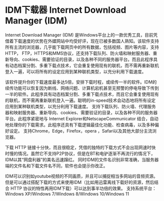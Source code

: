 # IDM下载器 Internet Download Manager (IDM)
Internet Download Manager (IDM) 是Windows平台上的一款优秀工具，目前凭借着下载速度的优势在外媒网站中均受好评，现在已被多数国人熟知。该软件支持所有主流的浏览器，几乎能下载网页中的所有数据，包括视频、图片等内容，支持HTTP， FTP，HTTPS和MMS协议，还支持下载队列、防火墙和映射服务器、重新导向、cookies、需要验证的目录，以及各种不同的服务器平台。而且此程序具有动态档案分割、多重下载点技术，它会重复使用现有的联机，而不需再重新联机登入一遍，可以将所有的设定应用到某种联机类型，以充分利用下载速度。

该软件提升你的下载速度最多达5倍，安排下载时程，或续传一半的软件。IDM的续传功能可以恢复因为断线、网络问题、计算机宕机甚至无预警的停电导致下传到一半的软件。此程序具有动态档案分割、多重下载点技术，而且它会重复使用现有的联机，而不需再重新联机登入一遍。聪明的in-speed技术会动态地将所有设定应用到某种联机类型，以充分利用下载速度。
支持下载队列、防火墙、代理服务器和映射服务器、重新导向、cookies、需要验证的目录，以及各种不同的服务器平台。此程序紧密地与 Internet Explorer和NetscapeCommunicator 结合，自动地处理你的下载需求。此程序还具有下载逻辑最佳化功能、检查病毒，以及多种偏好设定。
支持Chrome，Edge，Firefox，opera ，Safari以及其他大部分主流浏览器。

下载 HTTP 链接十分快，而且很稳定，凭借的独特的下载方式不会出现网速时快时慢的情况。虽然它不支持P2P协议，但是在BT和电驴逐渐不再流行的情况下，IDM以其“网盘利器”的美名迅速蹿红。
同时IDM的文件名识别非常准确，当服务器端的文件名和下载文件名不同，软件也会提示你改正。

IDM可以识别如youtube视频的不同画质，并且可以捕捉相当多网站的音频资源。但是可以通过搭配下载的方式来使用IDM（比如用迅雷离线下载好的资源，然后结合 HTTP 协议的特性再用IDM下载）可以达到事半功倍的效果。
支持系统平台：Windows XP/Windows 7/Windows 8/Windows 10/Windows 11
